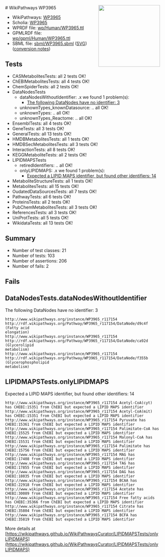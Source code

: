 <img style="float: right; width: 200px" src="../logo.png" />
# WikiPathways WP3965

* WikiPathways: [WP3965](https://identifiers.org/wikipathways:WP3965)
* Scholia: [WP3965](https://scholia.toolforge.org/wikipathways/WP3965)
* WPRDF file: [wp/Human/WP3965.ttl](../wp/Human/WP3965.ttl)
* GPMLRDF file: [wp/gpml/Human/WP3965.ttl](../wp/gpml/Human/WP3965.ttl)
* SBML file: [sbml/WP3965.sbml](../sbml/WP3965.sbml) ([SVG](../sbml/WP3965.svg)) ([conversion notes](../sbml/WP3965.txt))

## Tests
* CASMetabolitesTests: all 2 tests OK!
* ChEBIMetabolitesTests: all 4 tests OK!
* ChemSpiderTests: all 2 tests OK!
* DataNodesTests
    * dataNodesWithoutIdentifier: .x we found 1 problem(s):
        * [The following DataNodes have no identifier: 3](#d2d32fa2)
    * unknownTypes_knownDatasource: .. all OK!
    * unknownTypes: .. all OK!
    * unknownTypes_Reactome: .. all OK!
* EnsemblTests: all 4 tests OK!
* GeneTests: all 3 tests OK!
* GeneralTests: all 13 tests OK!
* HMDBMetabolitesTests: all 1 tests OK!
* HMDBSecMetabolitesTests: all 3 tests OK!
* InteractionTests: all 8 tests OK!
* KEGGMetaboliteTests: all 2 tests OK!
* LIPIDMAPSTests
    * retiredIdentifiers: .. all OK!
    * onlyLIPIDMAPS: .x we found 1 problem(s):
        * [Expected a LIPID MAPS identifier, but found other identifiers: 14](#d0bfb67c)
* MetaboliteStructureTests: all 1 tests OK!
* MetabolitesTests: all 15 tests OK!
* OudatedDataSourcesTests: all 7 tests OK!
* PathwayTests: all 6 tests OK!
* ProteinsTests: all 2 tests OK!
* PubChemMetabolitesTests: all 3 tests OK!
* ReferencesTests: all 3 tests OK!
* UniProtTests: all 5 tests OK!
* WikidataTests: all 13 tests OK!


## Summary

* Number of test classes: 21
* Number of tests: 103
* Number of assertions: 206
* Number of fails: 2

## Fails

<a name="d2d32fa2" />

## DataNodesTests.dataNodesWithoutIdentifier

The following DataNodes have no identifier: 3
```
http://www.wikipathways.org/instance/WP3965_r117154 http://rdf.wikipathways.org/Pathway/WP3965_r117154/DataNode/d9c4f (Fatty acid
elongation)
http://www.wikipathways.org/instance/WP3965_r117154 http://rdf.wikipathways.org/Pathway/WP3965_r117154/DataNode/ca92d (Glycerolipid
metabolism)
http://www.wikipathways.org/instance/WP3965_r117154 http://rdf.wikipathways.org/Pathway/WP3965_r117154/DataNode/f355b (Glycerophospholipid
metabolism)
```

<a name="d0bfb67c" />

## LIPIDMAPSTests.onlyLIPIDMAPS

Expected a LIPID MAPS identifier, but found other identifiers: 14
```
http://www.wikipathways.org/instance/WP3965_r117154 Acetyl-CoA(cyt) has CHEBI:15351 from ChEBI but expected a LIPID MAPS identifier
http://www.wikipathways.org/instance/WP3965_r117154 Acetyl-CoA(mit) has CHEBI:15351 from ChEBI but expected a LIPID MAPS identifier
http://www.wikipathways.org/instance/WP3965_r117154 Pyruvate has CHEBI:15361 from ChEBI but expected a LIPID MAPS identifier
http://www.wikipathways.org/instance/WP3965_r117154 Palimitate-CoA has CHEBI:15525 from ChEBI but expected a LIPID MAPS identifier
http://www.wikipathways.org/instance/WP3965_r117154 Malonyl-CoA has CHEBI:15531 from ChEBI but expected a LIPID MAPS identifier
http://www.wikipathways.org/instance/WP3965_r117154 Palimitate has CHEBI:15756 from ChEBI but expected a LIPID MAPS identifier
http://www.wikipathways.org/instance/WP3965_r117154 MAG has CHEBI:17408 from ChEBI but expected a LIPID MAPS identifier
http://www.wikipathways.org/instance/WP3965_r117154 TAG has CHEBI:17855 from ChEBI but expected a LIPID MAPS identifier
http://www.wikipathways.org/instance/WP3965_r117154 DAG has CHEBI:18035 from ChEBI but expected a LIPID MAPS identifier
http://www.wikipathways.org/instance/WP3965_r117154 BCAA has CHEBI:22918 from ChEBI but expected a LIPID MAPS identifier
http://www.wikipathways.org/instance/WP3965_r117154 Acetate has CHEBI:30089 from ChEBI but expected a LIPID MAPS identifier
http://www.wikipathways.org/instance/WP3965_r117154 Free fatty acids has CHEBI:35366 from ChEBI but expected a LIPID MAPS identifier
http://www.wikipathways.org/instance/WP3965_r117154 Citrate has CHEBI:35804 from ChEBI but expected a LIPID MAPS identifier
http://www.wikipathways.org/instance/WP3965_r117154 BCFA has CHEBI:35819 from ChEBI but expected a LIPID MAPS identifier
```

More details at [https://wikipathways.github.io/WikiPathwaysCurator/LIPIDMAPSTests/onlyLIPIDMAPS](https://wikipathways.github.io/WikiPathwaysCurator/LIPIDMAPSTests/onlyLIPIDMAPS)

